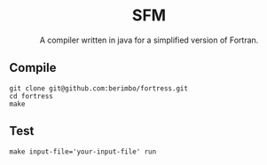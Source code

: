 <h1 align="center">
    SFM
</h1>

<p align="center">
    A compiler written in java for a simplified version of Fortran.
</p>

## Compile

```
git clone git@github.com:berimbo/fortress.git
cd fortress
make
```
 
## Test

```
make input-file='your-input-file' run
```
